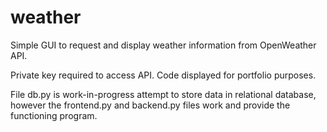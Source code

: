 # weather
Simple GUI to request and display weather information from OpenWeather API.

Private key required to access API. Code displayed for portfolio purposes.

File db.py is work-in-progress attempt to store data in relational database, however the frontend.py and backend.py files work and provide the functioning program.
